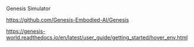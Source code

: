 
Genesis Simulator

https://github.com/Genesis-Embodied-AI/Genesis

https://genesis-world.readthedocs.io/en/latest/user_guide/getting_started/hover_env.html
